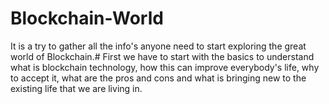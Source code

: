 # Blockchain-World
It is a try to gather all the info's anyone need to start exploring the great world of Blockchain.#
First we have to start with the basics to understand what is blockchain technology, how this can improve everybody's life, why to accept it, what are the pros and cons and what is bringing new to the existing life that we are living in.
